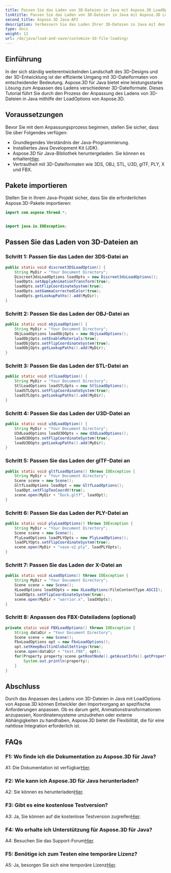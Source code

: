 ```yaml
---
title: Passen Sie das Laden von 3D-Dateien in Java mit Aspose.3D LoadOptions an
linktitle: Passen Sie das Laden von 3D-Dateien in Java mit Aspose.3D LoadOptions an
second_title: Aspose.3D Java-API
description: Verbessern Sie das Laden Ihrer 3D-Dateien in Java mit den anpassbaren LoadOptions von Aspose.3D. Erfahren Sie Schritt-für-Schritt-Anpassungen für 3DS, OBJ, STL, U3D, glTF, PLY, X und optionales FBX.
type: docs
weight: 12
url: /de/java/load-and-save/customize-3d-file-loading/
---
```

## Einführung

In der sich ständig weiterentwickelnden Landschaft des 3D-Designs und der 3D-Entwicklung ist der effiziente Umgang mit 3D-Dateiformaten von entscheidender Bedeutung. Aspose.3D für Java bietet eine leistungsstarke Lösung zum Anpassen des Ladens verschiedener 3D-Dateiformate. Dieses Tutorial führt Sie durch den Prozess der Anpassung des Ladens von 3D-Dateien in Java mithilfe der LoadOptions von Aspose.3D.

## Voraussetzungen

Bevor Sie mit dem Anpassungsprozess beginnen, stellen Sie sicher, dass Sie über Folgendes verfügen:

- Grundlegendes Verständnis der Java-Programmierung.
- Installiertes Java Development Kit (JDK).
-  Aspose.3D für Java-Bibliothek heruntergeladen. Sie können es erhalten[Hier](https://releases.aspose.com/3d/java/).
- Vertrautheit mit 3D-Dateiformaten wie 3DS, OBJ, STL, U3D, glTF, PLY, X und FBX.

## Pakete importieren

Stellen Sie in Ihrem Java-Projekt sicher, dass Sie die erforderlichen Aspose.3D-Pakete importieren:

```java
import com.aspose.threed.*;


import java.io.IOException;
```

## Passen Sie das Laden von 3D-Dateien an

### Schritt 1: Passen Sie das Laden der 3DS-Datei an

```java
public static void discreet3DSLoadOption() {
    String MyDir = "Your Document Directory";
    Discreet3dsLoadOptions loadOpts = new Discreet3dsLoadOptions();
    loadOpts.setApplyAnimationTransform(true);
    loadOpts.setFlipCoordinateSystem(true);
    loadOpts.setGammaCorrectedColor(true);
    loadOpts.getLookupPaths().add(MyDir);
}
```

### Schritt 2: Passen Sie das Laden der OBJ-Datei an

```java
public static void objLoadOption() {
    String MyDir = "Your Document Directory";
    ObjLoadOptions loadObjOpts = new ObjLoadOptions();
    loadObjOpts.setEnableMaterials(true);
    loadObjOpts.setFlipCoordinateSystem(true);
    loadObjOpts.getLookupPaths().add(MyDir);
}
```

### Schritt 3: Passen Sie das Laden der STL-Datei an

```java
public static void stlLoadOption() {
    String MyDir = "Your Document Directory";
    StlLoadOptions loadSTLOpts = new StlLoadOptions();
    loadSTLOpts.setFlipCoordinateSystem(true);
    loadSTLOpts.getLookupPaths().add(MyDir);
}
```

### Schritt 4: Passen Sie das Laden der U3D-Datei an

```java
public static void u3dLoadOption() {
    String MyDir = "Your Document Directory";
    U3dLoadOptions loadU3DOpts = new U3dLoadOptions();
    loadU3DOpts.setFlipCoordinateSystem(true);
    loadU3DOpts.getLookupPaths().add(MyDir);
}
```

### Schritt 5: Passen Sie das Laden der glTF-Datei an

```java
public static void gltfLoadOptions() throws IOException {
    String MyDir = "Your Document Directory";
    Scene scene = new Scene();
    GltfLoadOptions loadOpt = new GltfLoadOptions();
    loadOpt.setFlipTexCoordV(true);
    scene.open(MyDir + "Duck.gltf", loadOpt);
}
```

### Schritt 6: Passen Sie das Laden der PLY-Datei an

```java
public static void plyLoadOptions() throws IOException {
    String MyDir = "Your Document Directory";
    Scene scene = new Scene();
    PlyLoadOptions loadPLYOpts = new PlyLoadOptions();
    loadPLYOpts.setFlipCoordinateSystem(true);
    scene.open(MyDir + "vase-v2.ply", loadPLYOpts);
}
```

### Schritt 7: Passen Sie das Laden der X-Datei an

```java
public static void xLoadOptions() throws IOException {
    String MyDir = "Your Document Directory";
    Scene scene = new Scene();
    XLoadOptions loadXOpts = new XLoadOptions(FileContentType.ASCII);
    loadXOpts.setFlipCoordinateSystem(true);
    scene.open(MyDir + "warrior.x", loadXOpts);
}
```

### Schritt 8: Anpassen des FBX-Dateiladens (optional)

```java
private static void FBXLoadOptions() throws IOException {
    String dataDir = "Your Document Directory";
    Scene scene = new Scene();
    FbxLoadOptions opt = new FbxLoadOptions();
    opt.setKeepBuiltinGlobalSettings(true);
    scene.open(dataDir + "test.FBX", opt);
    for(Property property:scene.getRootNode().getAssetInfo().getProperties()) {
        System.out.println(property);
    }
}
```

## Abschluss

Durch das Anpassen des Ladens von 3D-Dateien in Java mit LoadOptions von Aspose.3D können Entwickler den Importvorgang an spezifische Anforderungen anpassen. Ob es darum geht, Animationstransformationen anzupassen, Koordinatensysteme umzudrehen oder externe Abhängigkeiten zu handhaben, Aspose.3D bietet die Flexibilität, die für eine nahtlose Integration erforderlich ist.

## FAQs

### F1: Wo finde ich die Dokumentation zu Aspose.3D für Java?

 A1: Die Dokumentation ist verfügbar[Hier](https://reference.aspose.com/3d/java/).

### F2: Wie kann ich Aspose.3D für Java herunterladen?

 A2: Sie können es herunterladen[Hier](https://releases.aspose.com/3d/java/).

### F3: Gibt es eine kostenlose Testversion?

 A3: Ja, Sie können auf die kostenlose Testversion zugreifen[Hier](https://releases.aspose.com/).

### F4: Wo erhalte ich Unterstützung für Aspose.3D für Java?

 A4: Besuchen Sie das Support-Forum[Hier](https://forum.aspose.com/c/3d/18).

### F5: Benötige ich zum Testen eine temporäre Lizenz?

 A5: Ja, besorgen Sie sich eine temporäre Lizenz[Hier](https://purchase.aspose.com/temporary-license/).